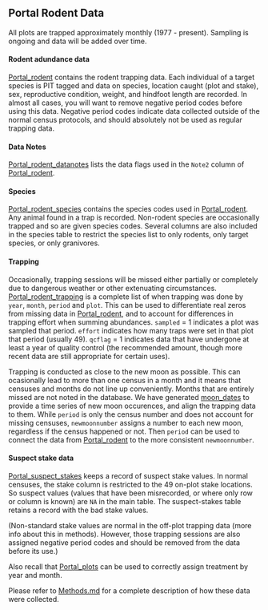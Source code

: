 ## Portal Rodent Data

All plots are trapped approximately monthly (1977 - present). Sampling is ongoing and data will be added over time.

#### Rodent adundance data
[Portal_rodent](Portal_rodent.csv) contains the rodent trapping data. Each individual of a target species is PIT tagged and data on species, location caught (plot and stake), sex, reproductive condition, weight, and hindfoot length are recorded.
In almost all cases, you will want to remove negative period codes before using this data. Negative period codes indicate data collected outside of the normal census protocols, and should absolutely not be used as regular trapping data.

#### Data Notes 
[Portal_rodent_datanotes](Portal_rodent_datanotes.csv) lists the data flags used in the `Note2` column of [Portal_rodent](Portal_rodent.csv).

#### Species
[Portal_rodent_species](Portal_rodent_species.csv) contains the species codes used in [Portal_rodent](Portal_rodent.csv). Any animal found in a trap is recorded. Non-rodent species are occasionally trapped and so are given species codes. Several columns are also included in the species table to restrict the species list to only rodents, only target species, or only granivores.

#### Trapping
Occasionally, trapping sessions will be missed either partially or completely due to dangerous weather or other extenuating circumstances. [Portal_rodent_trapping](Portal_rodent_trapping.csv) is a complete list of when trapping was done by `year`, `month`, `period` and `plot`. This can be used to differentiate real zeros from missing data in [Portal_rodent](Portal_rodent.csv), and to account for differences in trapping effort when summing abundances. `sampled` = 1 indicates a plot was sampled that period.	`effort` indicates how many traps were set in that plot that period (usually 49).	`qcflag`
= 1 indicates data that have undergone at least a year of quality control (the recommended amount, though more recent data are still appropriate for certain uses).

Trapping is conducted as close to the new moon as possible. This can ocasionally lead to more than one census in a month and it means that censuses and months do not line up conveniently. Months that are entirely missed are not noted in the database. We have generated [moon_dates](moon_dates.csv) to provide a time series of new moon occurences, and align the trapping data to them. While `period` is only the census number and does not account for missing censuses, `newmoonnumber` assigns a number to each new moon, regardless if the census happened or not. Then `period` can be used to connect the data from [Portal_rodent](Portal_rodent.csv) to the more consistent `newmoonnumber`.

#### Suspect stake data
[Portal_suspect_stakes](Portal_suspect_stakes.csv) keeps a record of suspect stake values. In normal censuses, the stake column is restricted to the 49 on-plot stake locations. So suspect values (values that have been misrecorded, or where only row or column is known) are `NA` in the main table. The suspect-stakes table retains a record with the bad stake values.

(Non-standard stake values are normal in the off-plot trapping data (more info about this in methods). However, those trapping sessions are also assigned negative period codes and should be removed from the data before its use.)


Also recall that [Portal_plots](../SiteandMethods/Portal_plots.csv) can be used to correctly assign treatment by year and month.

Please refer to [Methods.md](../SiteandMethods/Methods.md) for a complete description of how these data were collected.
